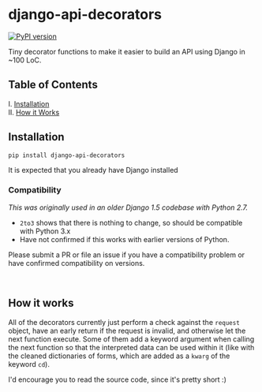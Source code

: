 # django-api-decorators

[![PyPI version](https://badge.fury.io/py/django-api-decorators.svg)](https://badge.fury.io/py/django-api-decorators)

Tiny decorator functions to make it easier to build an API using Django in ~100 LoC.


## Table of Contents

I. [Installation](#installation) <br />
II. [How it Works](#how-it-works) <br />


## Installation

```shell
pip install django-api-decorators
```

It is expected that you already have Django installed

### Compatibility

_This was originally used in an older Django 1.5 codebase with Python 2.7._

- `2to3` shows that there is nothing to change, so should be compatible with Python 3.x
- Have not confirmed if this works with earlier versions of Python.


Please submit a PR or file an issue if you have a compatibility problem or have confirmed compatibility on versions.

<br>


## How it works

All of the decorators currently just perform a check against the `request` object, have an early return if the request is invalid, and otherwise let the next function execute. Some of them add a keyword argument when calling the next function so that the interpreted data can be used within it (like with the cleaned dictionaries of forms, which are added as a `kwarg` of the keyword `cd`).

I'd encourage you to read the source code, since it's pretty short :)

